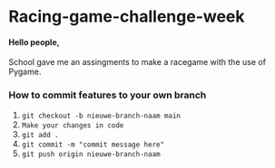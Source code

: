 # Racing-game-challenge-week

#### Hello people,

School gave me an assingments to make a racegame with the use of Pygame.



### How to commit features to your own branch
1. `git checkout -b nieuwe-branch-naam main`
1. `Make your changes in code`
1. `git add .`
2. `git commit -m "commit message here"`
3. `git push origin nieuwe-branch-naam`
